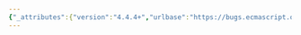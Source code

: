 ```yaml
---
{"_attributes":{"version":"4.4.4+","urlbase":"https://bugs.ecmascript.org/","maintainer":"dherman@mozilla.com"},"bug":{"bug_id":1983,"creation_ts":"2013-09-29 05:22:00 -0700","short_desc":"21.1.3.3 String.prototype.codePointAt: Typo \"Numberr\" -> \"Number\"","delta_ts":"2013-10-29 09:45:28 -0700","product":"Draft for 6th Edition","component":"editorial issue","version":"Rev 19: September 27, 2013 Draft","rep_platform":"All","op_sys":"All","bug_status":"RESOLVED","resolution":"FIXED","priority":"Normal","bug_severity":"normal","everconfirmed":true,"reporter":{"uid":"andrebargull","name":"André Bargull"},"assigned_to":{"uid":"allen","name":"Allen Wirfs-Brock"},"long_desc":[{"commentid":5657,"comment_count":0,"who":{"uid":"andrebargull","name":"André Bargull"},"bug_when":"2013-09-29 05:22:53 -0700","thetext":"21.1.3.3 String.prototype.codePointAt (pos), NOTE:\n\n\"Numberr\" -> \"Number\""},{"commentid":5701,"comment_count":1,"who":{"uid":"allen","name":"Allen Wirfs-Brock"},"bug_when":"2013-09-30 12:44:31 -0700","thetext":"fixed in rev20 editor's draft"},{"commentid":6073,"comment_count":2,"who":{"uid":"allen","name":"Allen Wirfs-Brock"},"bug_when":"2013-10-29 09:45:28 -0700","thetext":"fixed in rev20 draft, Oct. 28, 2013"}]}}
---
```

